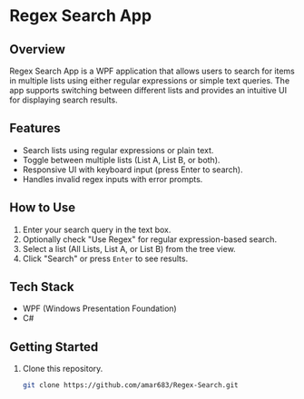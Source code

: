 # Regex Search App

## Overview
Regex Search App is a WPF application that allows users to search for items in multiple lists using either regular expressions or simple text queries. The app supports switching between different lists and provides an intuitive UI for displaying search results.

## Features
- Search lists using regular expressions or plain text.
- Toggle between multiple lists (List A, List B, or both).
- Responsive UI with keyboard input (press Enter to search).
- Handles invalid regex inputs with error prompts.

## How to Use
1. Enter your search query in the text box.
2. Optionally check "Use Regex" for regular expression-based search.
3. Select a list (All Lists, List A, or List B) from the tree view.
4. Click "Search" or press `Enter` to see results.

## Tech Stack
- WPF (Windows Presentation Foundation)
- C#

## Getting Started
1. Clone this repository.
   ```bash
   git clone https://github.com/amar683/Regex-Search.git
